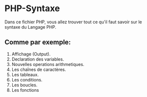 # PHP-Syntaxe
Dans ce fichier PHP, vous allez trouver tout ce qu'il faut savoir sur le syntaxe du Langage PHP.
## Comme par exemple:
1. Affichage (Output).
2. Declaration des variables.
3. Nouvelles operations arithmetiques.
4. Les chaînes de caractères.
5. Les tableaux.
6. Les conditions.
7. Les boucles.
8. Les fonctions
